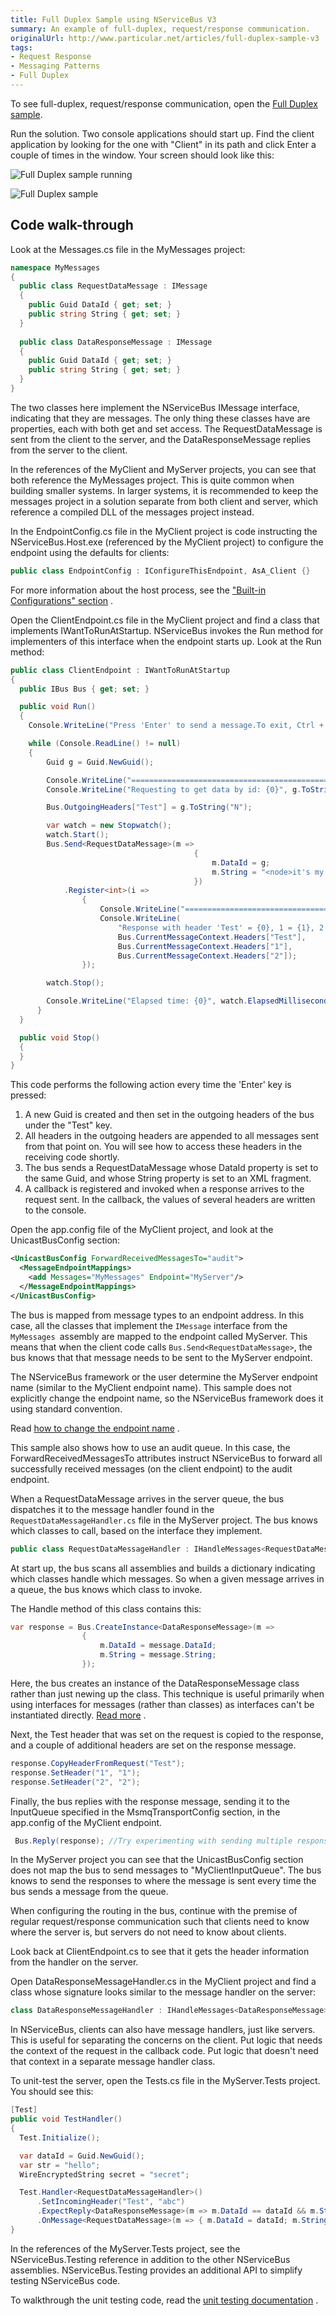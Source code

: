 ```yaml
---
title: Full Duplex Sample using NServiceBus V3
summary: An example of full-duplex, request/response communication.
originalUrl: http://www.particular.net/articles/full-duplex-sample-v3
tags:
- Request Response
- Messaging Patterns
- Full Duplex
---
```


To see full-duplex, request/response communication, open the [Full Duplex sample](https://github.com/NServiceBus/NServiceBus/tree/3.3.8/Samples/FullDuplex).

Run the solution. Two console applications should start up. Find the client application by looking for the one with "Client" in its path and click Enter a couple of times in the window. Your screen should look like this:

![Full Duplex sample running](fullduplex_running.png)

![Full Duplex sample](fullduplex.png "Full Duplex sample")

Code walk-through
-----------------

Look at the Messages.cs file in the MyMessages project:

```C#
namespace MyMessages
{
  public class RequestDataMessage : IMessage
  {
    public Guid DataId { get; set; }
    public string String { get; set; }
  }
  
  public class DataResponseMessage : IMessage
  {
    public Guid DataId { get; set; }
    public string String { get; set; }
  }
}
```

The two classes here implement the NServiceBus IMessage interface, indicating that they are messages. The only thing these classes have are properties, each with both get and set access. The RequestDataMessage is sent from the client to the server, and the DataResponseMessage replies from the server to the client.

In the references of the MyClient and MyServer projects, you can see that both reference the MyMessages project. This is quite common when building smaller systems. In larger systems, it is recommended to keep the messages project in a solution separate from both client and server, which reference a compiled DLL of the messages project instead.

In the EndpointConfig.cs file in the MyClient project is code instructing the NServiceBus.Host.exe (referenced by the MyClient project) to configure the endpoint using the defaults for clients:


```C#
public class EndpointConfig : IConfigureThisEndpoint, AsA_Client {}
```

For more information about the host process, see the ["Built-in Configurations" section](the-nservicebus-host.md) .

Open the ClientEndpoint.cs file in the MyClient project and find a class that implements IWantToRunAtStartup. NServiceBus invokes the Run method for implementers of this interface when the endpoint starts up. Look at the Run method:


```C#
public class ClientEndpoint : IWantToRunAtStartup
{
  public IBus Bus { get; set; }

  public void Run()
  {
    Console.WriteLine("Press 'Enter' to send a message.To exit, Ctrl + C");

    while (Console.ReadLine() != null)
    {
        Guid g = Guid.NewGuid();

        Console.WriteLine("==========================================================================");
        Console.WriteLine("Requesting to get data by id: {0}", g.ToString("N"));

        Bus.OutgoingHeaders["Test"] = g.ToString("N");

        var watch = new Stopwatch();
        watch.Start();
        Bus.Send<RequestDataMessage>(m =>
                                         {
                                             m.DataId = g;
                                             m.String = "<node>it's my \"node\" & i like it<node>";
                                         })
            .Register<int>(i => 
                {
                    Console.WriteLine("==========================================================================");
                    Console.WriteLine(
                        "Response with header 'Test' = {0}, 1 = {1}, 2 = {2}.",
                        Bus.CurrentMessageContext.Headers["Test"],
                        Bus.CurrentMessageContext.Headers["1"],
                        Bus.CurrentMessageContext.Headers["2"]);
                });

        watch.Stop();

        Console.WriteLine("Elapsed time: {0}", watch.ElapsedMilliseconds);
      }
  }

  public void Stop()
  {
  }
}
```

 This code performs the following action every time the 'Enter' key is pressed:

1.  A new Guid is created and then set in the outgoing headers of the bus under the "Test" key.
2.  All headers in the outgoing headers are appended to all messages sent from that point on. You will see how to access these headers in the receiving code shortly.
3.  The bus sends a RequestDataMessage whose DataId property is set to the same Guid, and whose String property is set to an XML fragment.
4.  A callback is registered and invoked when a response arrives to the request sent. In the callback, the values of several headers are written to the console.

Open the app.config file of the MyClient project, and look at the UnicastBusConfig section:


```XML
<UnicastBusConfig ForwardReceivedMessagesTo="audit">
  <MessageEndpointMappings>
    <add Messages="MyMessages" Endpoint="MyServer"/>
  </MessageEndpointMappings>
</UnicastBusConfig>
```

The bus is mapped from message types to an endpoint address. In this case, all the classes that implement the `IMessage` interface from the `MyMessages `assembly are mapped to the endpoint called MyServer. This means that when the client code calls `Bus.Send<RequestDataMessage>`, the bus knows that that message needs to be sent to the MyServer endpoint.

The NServiceBus framework or the user determine the MyServer endpoint name (similar to the MyClient endpoint name). This sample does not explicitly change the endpoint name, so the NServiceBus framework does it using standard convention.

Read [how to change the endpoint name](how-to-specify-your-input-queue-name.md) .

This sample also shows how to use an audit queue. In this case, the ForwardReceivedMessagesTo attributes instruct NServiceBus to forward all successfully received messages (on the client endpoint) to the audit endpoint.

When a RequestDataMessage arrives in the server queue, the bus dispatches it to the message handler found in the `RequestDataMessageHandler.cs` file in the MyServer project. The bus knows which classes to call, based on the interface they implement.


```C#
public class RequestDataMessageHandler : IHandleMessages<RequestDataMessage>
```

At start up, the bus scans all assemblies and builds a dictionary indicating which classes handle which messages. So when a given message arrives in a queue, the bus knows which class to invoke.

The Handle method of this class contains this:


```C#
var response = Bus.CreateInstance<DataResponseMessage>(m => 
                { 
                    m.DataId = message.DataId;
                    m.String = message.String;
                });

```

Here, the bus creates an instance of the DataResponseMessage class rather than just newing up the class. This technique is useful primarily when using interfaces for messages (rather than classes) as interfaces can't be instantiated directly. [Read more](how-do-i-define-a-message.md) .

Next, the Test header that was set on the request is copied to the response, and a couple of additional headers are set on the response message.


```C#
response.CopyHeaderFromRequest("Test");
response.SetHeader("1", "1");
response.SetHeader("2", "2");
```

 Finally, the bus replies with the response message, sending it to the InputQueue specified in the MsmqTransportConfig section, in the app.config of the MyClient endpoint.


```C#
 Bus.Reply(response); //Try experimenting with sending multiple responses
```

In the MyServer project you can see that the UnicastBusConfig section does not map the bus to send messages to "MyClientInputQueue". The bus knows to send the responses to where the message is sent every time the bus sends a message from the queue.

When configuring the routing in the bus, continue with the premise of regular request/response communication such that clients need to know where the server is, but servers do not need to know about clients.

Look back at ClientEndpoint.cs to see that it gets the header information from the handler on the server.

Open DataResponseMessageHandler.cs in the MyClient project and find a class whose signature looks similar to the message handler on the server:


```C#
class DataResponseMessageHandler : IHandleMessages<DataResponseMessage>
```

In NServiceBus, clients can also have message handlers, just like servers. This is useful for separating the concerns on the client. Put logic that needs the context of the request in the callback code. Put logic that doesn't need that context in a separate message handler class.

To unit-test the server, open the Tests.cs file in the MyServer.Tests project. You should see this:


```C#
[Test]
public void TestHandler()
{
  Test.Initialize();

  var dataId = Guid.NewGuid();
  var str = "hello";
  WireEncryptedString secret = "secret";

  Test.Handler<RequestDataMessageHandler>()
      .SetIncomingHeader("Test", "abc")
      .ExpectReply<DataResponseMessage>(m => m.DataId == dataId && m.String == str)
      .OnMessage<RequestDataMessage>(m => { m.DataId = dataId; m.String = str; });
}
```

In the references of the MyServer.Tests project, see the NServiceBus.Testing reference in addition to the other NServiceBus assemblies. NServiceBus.Testing provides an additional API to simplify testing NServiceBus code.

To walkthrough the unit testing code, read the [unit testing documentation](unit-testing.md) .


